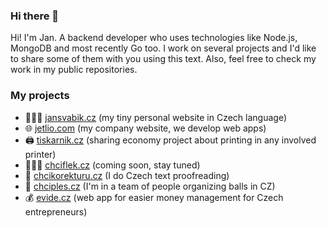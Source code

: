 ### Hi there 👋

Hi! I'm Jan. A backend developer who uses technologies like Node.js, MongoDB and most recently Go too. I work on several projects and I'd like to share some of them with you using this text. Also, feel free to check my work in my public repositories.

### My projects
- 👨🏻‍💻 [jansvabik.cz](https://jansvabik.cz/) (my tiny personal website in Czech language)
- 🌐 [jetlio.com](https://jetlio.com/) (my company website, we develop web apps)
- 🖨 [tiskarnik.cz](https://tiskarnik.cz) (sharing economy project about printing in any involved printer)
- 🙋🏻‍♂️ [chciflek.cz](https://chciflek.cz/) (coming soon, stay tuned)
- 📝 [chcikorekturu.cz](https://chcikorekturu.cz) (I do Czech text proofreading)
- 💃 [chciples.cz](https://chciples.cz/) (I'm in a team of people organizing balls in CZ)
- 💰 [evide.cz](https://evide.cz/) (web app for easier money management for Czech entrepreneurs)
